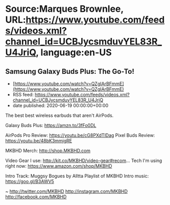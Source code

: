# Source:Marques Brownlee, URL:https://www.youtube.com/feeds/videos.xml?channel_id=UCBJycsmduvYEL83R_U4JriQ, language:en-US

## Samsung Galaxy Buds Plus: The Go-To!
 - [https://www.youtube.com/watch?v=QZgIArBFmmE](https://www.youtube.com/watch?v=QZgIArBFmmE)
 - RSS feed: https://www.youtube.com/feeds/videos.xml?channel_id=UCBJycsmduvYEL83R_U4JriQ
 - date published: 2020-06-19 00:00:00+00:00

The best best wireless earbuds that aren't AirPods.

Galaxy Buds Plus: https://amzn.to/3fFo0DL

AirPods Pro Review: https://youtu.be/cG8PXdTlDag
Pixel Buds Review: https://youtu.be/48bK3mmjgRE

MKBHD Merch: http://shop.MKBHD.com

Video Gear I use: http://kit.co/MKBHD/video-gear#recom...
Tech I'm using right now: https://www.amazon.com/shop/MKBHD

Intro Track: Muggsy Bogues by Alltta
Playlist of MKBHD Intro music: https://goo.gl/B3AWV5

~
http://twitter.com/MKBHD
http://instagram.com/MKBHD
http://facebook.com/MKBHD

